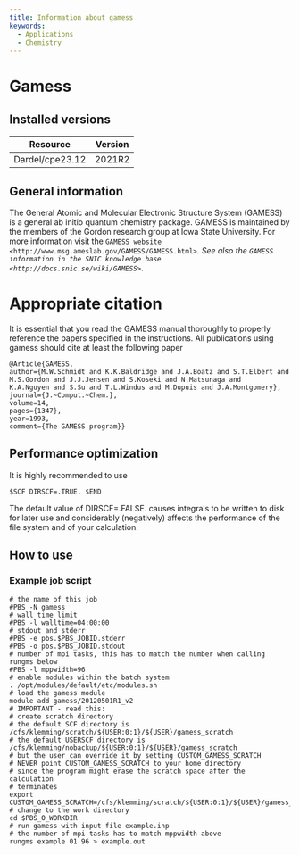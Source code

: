 ```yaml
---
title: Information about gamess
keywords:
  - Applications
  - Chemistry
---
```

# Gamess

## Installed versions

| Resource | Version |
|---|---|
| Dardel/cpe23.12 | 2021R2 |

## General information

The General Atomic and Molecular Electronic Structure System (GAMESS)
is a general ab initio quantum chemistry package.
GAMESS is maintained by the members of the Gordon research group at Iowa State University.
For more information visit the
`GAMESS website <http://www.msg.ameslab.gov/GAMESS/GAMESS.html>`_.
See also the
`GAMESS information in the SNIC knowledge base <http://docs.snic.se/wiki/GAMESS>`_.

# Appropriate citation
It is essential that you read the GAMESS manual thoroughly to properly
reference the papers specified in the instructions. All publications using
gamess should cite at least the following paper
```
@Article{GAMESS,
author={M.W.Schmidt and K.K.Baldridge and J.A.Boatz and S.T.Elbert and
M.S.Gordon and J.J.Jensen and S.Koseki and N.Matsunaga and
K.A.Nguyen and S.Su and T.L.Windus and M.Dupuis and J.A.Montgomery},
journal={J.~Comput.~Chem.},
volume=14,
pages={1347},
year=1993,
comment={The GAMESS program}}
```

## Performance optimization
It is highly recommended to use
```
$SCF DIRSCF=.TRUE. $END
```
The default value of DIRSCF=.FALSE. causes integrals to be written to disk for
later use and considerably (negatively) affects the performance of the file
system and of your calculation.


## How to use


### Example job script

```
# the name of this job
#PBS -N gamess
# wall time limit
#PBS -l walltime=04:00:00
# stdout and stderr
#PBS -e pbs.$PBS_JOBID.stderr
#PBS -o pbs.$PBS_JOBID.stdout
# number of mpi tasks, this has to match the number when calling rungms below
#PBS -l mppwidth=96
# enable modules within the batch system
. /opt/modules/default/etc/modules.sh
# load the gamess module
module add gamess/20120501R1_v2
# IMPORTANT - read this:
# create scratch directory
# the default SCF directory is /cfs/klemming/scratch/${USER:0:1}/${USER}/gamess_scratch
# the default USERSCF directory is /cfs/klemming/nobackup/${USER:0:1}/${USER}/gamess_scratch
# but the user can override it by setting CUSTOM_GAMESS_SCRATCH
# NEVER point CUSTOM_GAMESS_SCRATCH to your home directory
# since the program might erase the scratch space after the calculation
# terminates
export CUSTOM_GAMESS_SCRATCH=/cfs/klemming/scratch/${USER:0:1}/${USER}/gamess_scratch/$PBS_JOBID
# change to the work directory
cd $PBS_O_WORKDIR
# run gamess with input file example.inp
# the number of mpi tasks has to match mppwidth above
rungms example 01 96 > example.out
```
